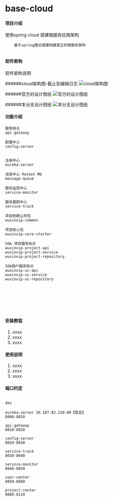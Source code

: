 # base-cloud

#### 项目介绍
使用spring cloud 搭建微服务应用架构

```
    基于spring理论搭建构建真正的微服务架构
    
```

#### 软件架构
软件架构说明

######cloud架构图-截止到编辑日志
![cloud架构图](http://upload-images.jianshu.io/upload_images/6434888-aa10c11f1f366701.jpg?imageMogr2/auto-orient/strip%7CimageView2/2/w/1240 "cloud架构图-截止到编辑日志")

######官方的设计图纸
![官方的设计图纸](https://upload-images.jianshu.io/upload_images/6434888-33821ee404f1f004.png?imageMogr2/auto-orient/strip%7CimageView2/2/w/1240)


######本分支设计图纸
![本分支设计图纸](https://upload-images.jianshu.io/upload_images/6434888-58f53a739b08b583.jpg?imageMogr2/auto-orient/strip%7CimageView2/2/w/700)
#### 功能介绍
```
服务网关
api-gateway  

配置中心
config-server


注册中心
eureka-server

消息中心 Rocket MQ
message-queue

服务监控中心
service-monitor

服务跟踪中心
service-track

项目依赖公共包
wuxinvip-common

项目核心包
wuxinvip-core-starter

SOA 项目服务拆分
wuxinvip-project-api
wuxinvip-project-service
wuxinvip-project-repository

SOA用户服务拆分
wuxinvip-uc-api
wuxinvip-uc-service
wuxinvip-uc-repository








```

#### 安装教程

1. xxxx
2. xxxx
3. xxxx

#### 使用说明

1. xxxx
2. xxxx
3. xxxx



#### 端口约定
```$xslt

dev

eureka-server 39.107.82.228:80【暂定】
8000-8010

api-gateway
8010-8020

config-server
8020-8030

service-track
8030-8040

service-monitor
8040-8050

user-center
8050-8080

project-center
8080-8110
```

